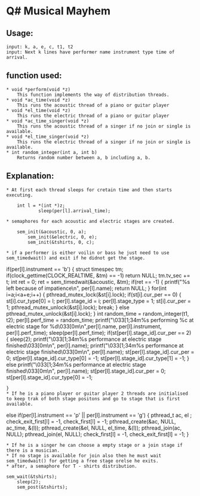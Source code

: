 # Q# Musical Mayhem

## Usage:
	input: k, a, e, c, t1, t2
	input: Next k lines have performer name instrument type time of arrival.

## function used:
	* void *perform(void *z)
		This function implements the way of distribution threads.
	* void *ac_time(void *z)
		This runs the acoustic thread of a piano or guitar player
	* void *el_time(void *z)
		This runs the electric thread of a piano or guitar player	
	* void *ac_time_singer(void *z)
		This runs the acoustic thread of a singer if no join or single is available.
	* void *el_time_singer(void *z)
		This runs the electric thread of a singer if no join or single is available.
	* int random_integer(int a, int b)
		Returns random number between a, b including a, b.

## Explanation:
	* At first each thread sleeps for cretain time and then starts executing.
		
		int l = *(int *)z;
    			sleep(per[l].arrival_time);

	* semaphores for each acoustic and electric stages are created.
		
		sem_init(&acoustic, 0, a);
    		sem_init(&electric, 0, e);
    		sem_init(&tshirts, 0, c);
	
	* if a performer is either voilin or bass he just need to use sem_timedwait() and exit if he didnot get the stage.
		
if(per[l].instrument == 'b')
    {
        struct timespec tm;
        if(clock_gettime(CLOCK_REALTIME, &tm) == -1)
            return NULL;
        tm.tv_sec += t;
        int ret = 0;
        ret = sem_timedwait(&acoustic, &tm);
        if(ret == -1)
        {
            printf("%s left because of impatience\n", per[l].name);
            return NULL;
        }
        for(int i=a;i<a+e;i++)
        {
            pthread_mutex_lock(&st[i].lock);
            if(st[i].cur_per == 0)
            {
                st[i].cur_type[0] = l;
                per[l].stage_id = i;
                per[l].stage_type = 1;
                st[i].cur_per = 1;
                pthread_mutex_unlock(&st[i].lock);
                break;
            }
            else
                pthread_mutex_unlock(&st[i].lock);
        }
        int random_time = random_integer(t1, t2);
        per[l].perf_time = random_time;
        printf("\033[1;34m%s performing %c at electric stage for %d\033[0m\n",per[l].name, per[l].instrument, per[l].perf_time);
        sleep(per[l].perf_time);
        if(st[per[l].stage_id].cur_per == 2) {
            sleep(2);
            printf("\033[1;34m%s performance at electric stage finished\033[0m\n", per[l].name);
            printf("\033[1;34m%s performance at electric stage finished\033[0m\n", per[l].name);
            st[per[l].stage_id].cur_per = 0;
            st[per[l].stage_id].cur_type[0] = -1;
            st[per[l].stage_id].cur_type[1] = -1;
        }
        else
            printf("\033[1;34m%s performance at electric stage finished\033[0m\n", per[l].name);
            st[per[l].stage_id].cur_per = 0;
            st[per[l].stage_id].cur_type[0] = -1;

    }
	* If he is a piano player or guitar player 2 threads are initialised to keep trak of both stage positons and go to stage that is first available.
 
else if(per[l].instrument == 'p' || per[l].instrument == 'g')
    {
        pthread_t ac, el  ;
        check_exit_first[l] = -1, check_first[l] = -1;
        pthread_create(&ac, NULL, ac_time, &(l));
        pthread_create(&el, NULL, el_time, &(l));
        pthread_join(ac, NULL);
        pthread_join(el, NULL);
        check_first[l] = -1, check_exit_first[l] = -1;
    }

	* If he is a singer he can choose a empty stage or a join stage if there is a musician.
	* If no stage is available for join also then he must wait sem_timedwait() for getting a free stage orelse he exits.
	* after, a semaphore for T - shirts distribution.
	
	sem_wait(&tshirts);
    	sleep(2);
    	sem_post(&tshirts);
